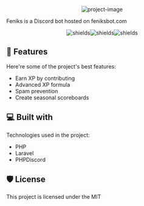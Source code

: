 <p align="center"><img src="https://socialify.git.ci/phpfeniks/bot/image?description=1&amp;descriptionEditable=Gamers%20love%20to%20level-up%2C%20so%20let%27s%20bring%20the%20same%20feeling%20to%20Discord.&amp;font=Raleway&amp;issues=1&amp;language=1&amp;owner=1&amp;pattern=Plus&amp;theme=Dark" alt="project-image"></p>

<p id="description">Feniks is a Discord bot hosted on feniksbot.com</p>

<p align="center"><img src="https://img.shields.io/packagist/dm/phpfeniks/bot" alt="shields"><img src="https://img.shields.io/github/license/phpfeniks/bot" alt="shields"><img src="https://img.shields.io/github/v/release/phpfeniks/bot" alt="shields"></p>



## 🧐 Features

Here're some of the project's best features:

* Earn XP by contributing
* Advanced XP formula
* Spam prevention
* Create seasonal scoreboards


## 💻 Built with

Technologies used in the project:

*   PHP
*   Laravel
*   PHPDiscord

## 🛡️ License

This project is licensed under the MIT
